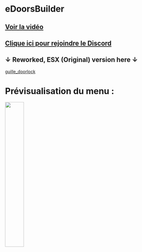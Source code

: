 # eDoorsBuilder

[Voir la vidéo](https://www.youtube.com/watch?v=OJDkLxzwaGg&t=56s)
-
[Clique ici pour rejoindre le Discord](https://discord.gg/5dev)
-

## ↓ Reworked, ESX (Original) version here ↓

[guille_doorlock](https://forum.cfx.re/t/release-esx-qbcore-guille-doorlock/4765817)


# Prévisualisation du menu :

<img src="https://cdn.discordapp.com/attachments/953709653878014073/974350589678981171/Screenshot_1.png" width="35%">

 
